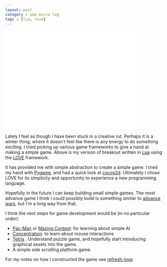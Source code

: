 ```yaml
---
layout: post
category : web micro log
tags : [lua, love]
---
```


<iframe width="420" height="315" src="//www.youtube.com/embed/prhR-ADPig4" frameborder="0" allowfullscreen></iframe>

Lately I feel as though I have been stuck in a creative rut. Perhaps it is a winter thing, where it doesn't feel like there is any energy to do something exciting. I tried picking up various game frameworks to give a hand at making a simple game. Above is my version of breakout written in [Lua](http://en.wikipedia.org/wiki/Lua_(programming_language)) using the [LOVE](http://love2d.org/) framework.

It has provided me with simple abstraction to create a simple game. I tried my hand with [Pygame](http://www.pygame.org/news.html), and had a quick look at [cocos2d](http://www.cocos2d-x.org/). Ultimately I chose LOVE for its simplicity and opportunity to experience a new programming language. 

Hopefully in the future I can keep building small simple games. The most advance game I think I could possibly build is something similar to [advance wars](http://en.wikipedia.org/wiki/Advance_Wars), but I'm a long way from that. 

I think the next steps for game development would be (in no particular order):

*  [Pac-Man](http://en.wikipedia.org/wiki/Pac-Man) or [Mazing Contest](http://www.epicwar.com/maps/84365/): for learning about simple AI
*  [Concentration](http://en.wikipedia.org/wiki/Concentration_(game)): to learn about mouse interactions  
*  [Tetris](http://en.wikipedia.org/wiki/Tetris) : Understand puzzle game, and hopefully start introducing graphical assets into the game.  
*  A simple side scrolling platform game. 

For my notes on how I constructed the game see [refresh-love](http://chappers.github.com/refresh-love).


